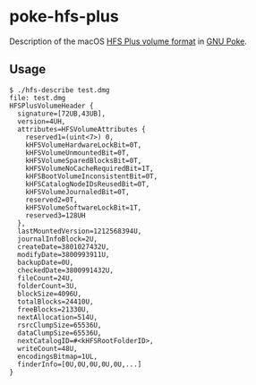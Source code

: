 # poke-hfs-plus

Description of the macOS [HFS Plus volume format](https://developer.apple.com/library/archive/technotes/tn/tn1150.html#VolumeAttributes) in [GNU Poke](http://jemarch.net/poke).

## Usage

```
$ ./hfs-describe test.dmg
file: test.dmg
HFSPlusVolumeHeader {
  signature=[72UB,43UB],
  version=4UH,
  attributes=HFSVolumeAttributes {
    reserved1=(uint<7>) 0,
    kHFSVolumeHardwareLockBit=0T,
    kHFSVolumeUnmountedBit=0T,
    kHFSVolumeSparedBlocksBit=0T,
    kHFSVolumeNoCacheRequiredBit=1T,
    kHFSBootVolumeInconsistentBit=0T,
    kHFSCatalogNodeIDsReusedBit=0T,
    kHFSVolumeJournaledBit=0T,
    reserved2=0T,
    kHFSVolumeSoftwareLockBit=1T,
    reserved3=128UH
  },
  lastMountedVersion=1212568394U,
  journalInfoBlock=2U,
  createDate=3801027432U,
  modifyDate=3800993911U,
  backupDate=0U,
  checkedDate=3800991432U,
  fileCount=24U,
  folderCount=3U,
  blockSize=4096U,
  totalBlocks=24410U,
  freeBlocks=21330U,
  nextAllocation=514U,
  rsrcClumpSize=65536U,
  dataClumpSize=65536U,
  nextCatalogID=#<kHFSRootFolderID>,
  writeCount=48U,
  encodingsBitmap=1UL,
  finderInfo=[0U,0U,0U,0U,0U,...]
}
```
